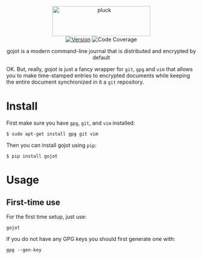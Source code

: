 <p align="center">
<img
    src=".github/logo.png"
    width="260" height="80" border="0" alt="pluck">
<br>
<a href="https://github.com/schollz/gojot/releases/latest"><img src="https://img.shields.io/badge/version-3.0.0-brightgreen.svg?style=flat-square" alt="Version"></a>
<img src="https://img.shields.io/badge/coverage-91%25-yellow.svg?style=flat-square" alt="Code Coverage">
</p>

<p align="center">gojot is a modern command-line journal that is distributed and encrypted by default</p>

OK. But, really, *gojot* is just a fancy wrapper for `git`, `gpg` and `vim` that allows you to make time-stamped entries to encrypted documents while keeping the entire document synchronized in it a `git` repository.

Install
=======

First make sure you have `gpg`, `git`, and `vim` installed:

``` sourceCode
$ sudo apt-get install gpg git vim
```

Then you can install gojot using `pip`:

``` sourceCode
$ pip install gojot
```

Usage
=====

First-time use
--------------

For the first time setup, just use:

    gojot

If you do not have any GPG keys you should first generate one with:

    gpg --gen-key
